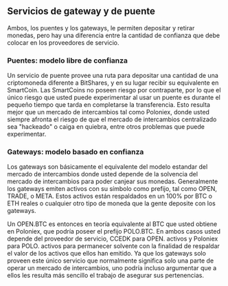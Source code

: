 ## Servicios de gateway y de puente

Ambos, los puentes y los gateways, le permiten depositar y retirar monedas, pero hay una diferencia entre la cantidad de confianza que debe colocar en los proveedores de servicio.

### Puentes: modelo libre de confianza

Un servicio de puente provee una ruta para depositar una cantidad de una criptomoneda diferente a BitShares, y en su lugar recibir su equivalente en SmartCoin. Las SmartCoins no poseen riesgo por contraparte, por lo que el único riesgo que usted puede experimentar al usar un puente es durante el pequeño tiempo que tarda en completarse la transferencia. Esto resulta mejor que un mercado de intercambios tal como Poloniex, donde usted siempre afronta el riesgo de que el mercado de intercambios centralizado sea "hackeado" o caiga en quiebra, entre otros problemas que puede experimentar.

### Gateways: modelo basado en confianza

Los gateways son básicamente el equivalente del modelo estandar del mercado de intercambios donde usted depende de la solvencia del mercado de intercambios para poder canjear sus monedas. Generalmente los gateways emiten activos con su símbolo como prefijo, tal como OPEN, TRADE, o META. Estos activos están respaldados en un 100% por BTC o ETH reales o cualquier otro tipo de moneda que la gente deposite con los gateways.

Un OPEN.BTC es entonces en teoría equivalente al BTC que usted obtiene en Poloniex, que podría poseer el prefijo POLO.BTC. En ambos casos usted depende del proveedor de servicio, CCEDK para OPEN. activos y Poloniex para POLO. activos para permanecer solvente con la finalidad de respaldar el valor de los activos que ellos han emitido. Ya que los gateways solo proveen este único servicio que normalmente significa solo una parte de operar un mercado de intercambios, uno podría incluso argumentar que a ellos les resulta más sencillo el trabajo de asegurar sus pertenencias.